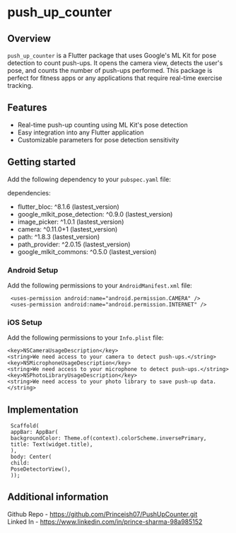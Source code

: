 <!--
This README describes the package. If you publish this package to pub.dev,
this README's contents appear on the landing page for your package.

For information about how to write a good package README, see the guide for
[writing package pages](https://dart.dev/guides/libraries/writing-package-pages).

For general information about developing packages, see the Dart guide for
[creating packages](https://dart.dev/guides/libraries/create-library-packages)
and the Flutter guide for
[developing packages and plugins](https://flutter.dev/developing-packages).
-->
# push_up_counter

## Overview
`push_up_counter` is a Flutter package that uses Google's ML Kit for pose detection to count push-ups. It opens the camera view, detects the user's pose, and counts the number of push-ups performed. This package is perfect for fitness apps or any applications that require real-time exercise tracking.


## Features

- Real-time push-up counting using ML Kit's pose detection
- Easy integration into any Flutter application
- Customizable parameters for pose detection sensitivity

## Getting started

Add the following dependency to your `pubspec.yaml` file:

dependencies:
- flutter_bloc: ^8.1.6 (lastest_version)  
- google_mlkit_pose_detection: ^0.9.0 (lastest_version)  
- image_picker: ^1.0.1 (lastest_version)  
- camera: ^0.11.0+1 (lastest_version)  
- path: ^1.8.3 (lastest_version)  
- path_provider: ^2.0.15 (lastest_version)  
- google_mlkit_commons: ^0.5.0 (lastest_version)
 


### Android Setup
Add the following permissions to your `AndroidManifest.xml` file:
```
 <uses-permission android:name="android.permission.CAMERA" />
 <uses-permission android:name="android.permission.INTERNET" />
```

### iOS Setup

Add the following permissions to your `Info.plist` file:
```
<key>NSCameraUsageDescription</key>
<string>We need access to your camera to detect push-ups.</string>
<key>NSMicrophoneUsageDescription</key>
<string>We need access to your microphone to detect push-ups.</string>
<key>NSPhotoLibraryUsageDescription</key>
<string>We need access to your photo library to save push-up data.</string>

```
## Implementation
```
 Scaffold(
 appBar: AppBar(
 backgroundColor: Theme.of(context).colorScheme.inversePrimary,
 title: Text(widget.title),
 ),
 body: Center(
 child:
 PoseDetectorView(),
 ));
```


## Additional information
Github Repo - https://github.com/Princeish07/PushUpCounter.git  
Linked In - https://www.linkedin.com/in/prince-sharma-98a985152

